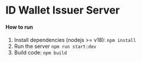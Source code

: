 # ID Wallet Issuer Server
#### How to run

1. Install dependencies (nodejs >= v18):
   `npm install`
2. Run the server
    `npm run start:dev`
3. Build code:
   `npm build`
